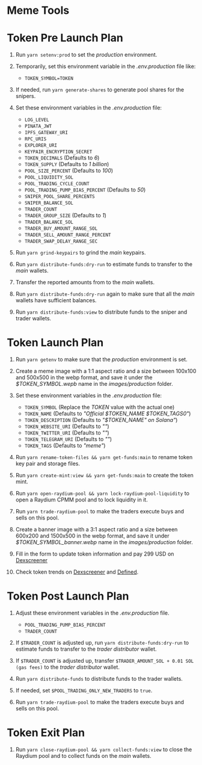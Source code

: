 # Meme Tools

# Token Pre Launch Plan

1. Run `yarn setenv:prod` to set the _production_ environment.

2. Temporarily, set this environment variable in the _.env.production_ file like:

    - `TOKEN_SYMBOL=TOKEN`

3. If needed, run `yarn generate-shares` to generate pool shares for the snipers.

4. Set these environment variables in the _.env.production_ file:

    - `LOG_LEVEL`
    - `PINATA_JWT`
    - `IPFS_GATEWAY_URI`
    - `RPC_URIS`
    - `EXPLORER_URI`
    - `KEYPAIR_ENCRYPTION_SECRET`
    - `TOKEN_DECIMALS` (Defaults to _6_)
    - `TOKEN_SUPPLY` (Defaults to _1 billion_)
    - `POOL_SIZE_PERCENT` (Defaults to _100_)
    - `POOL_LIQUIDITY_SOL`
    - `POOL_TRADING_CYCLE_COUNT`
    - `POOL_TRADING_PUMP_BIAS_PERCENT` (Defaults to _50_)
    - `SNIPER_POOL_SHARE_PERCENTS`
    - `SNIPER_BALANCE_SOL`
    - `TRADER_COUNT`
    - `TRADER_GROUP_SIZE` (Defaults to _1_)
    - `TRADER_BALANCE_SOL`
    - `TRADER_BUY_AMOUNT_RANGE_SOL`
    - `TRADER_SELL_AMOUNT_RANGE_PERCENT`
    - `TRADER_SWAP_DELAY_RANGE_SEC`

5. Run `yarn grind-keypairs` to grind the _main_ keypairs.

6. Run `yarn distribute-funds:dry-run` to estimate funds to transfer to the _main_ wallets.

7. Transfer the reported amounts from  to the _main_ wallets.

8. Run `yarn distribute-funds:dry-run` again to make sure that all the _main_ wallets have sufficient balances.

9. Run `yarn distribute-funds:view` to distribute funds to the sniper and trader wallets.

# Token Launch Plan

1. Run `yarn getenv` to make sure that the _production_ environment is set.

2. Create a meme image with a 1:1 aspect ratio and a size between 100x100 and 500x500 in the webp format, and save it under the _$TOKEN_SYMBOL.wepb_ name in the _images/production_ folder.

3. Set these environment variables in the _.env.production_ file:

    - `TOKEN_SYMBOL` (Replace the _TOKEN_ value with the actual one)
    - `TOKEN_NAME` (Defaults to _"Official $TOKEN_NAME $TOKEN_TAGS0"_)
    - `TOKEN_DESCRIPTION` (Defaults to _"$TOKEN_NAME" on Solana"_)
    - `TOKEN_WEBSITE_URI` (Defaults to _""_)
    - `TOKEN_TWITTER_URI` (Defaults to _""_)
    - `TOKEN_TELEGRAM_URI` (Defaults to _""_)
    - `TOKEN_TAGS` (Defaults to _"meme"_)

4. Run `yarn rename-token-files && yarn get-funds:main` to rename token key pair and storage files.

5. Run `yarn create-mint:view && yarn get-funds:main` to create the token mint.

6. Run `yarn open-raydium-pool && yarn lock-raydium-pool-liquidity` to open a Raydium CPMM pool and to lock liquidity in it.

7. Run `yarn trade-raydium-pool` to make the traders execute buys and sells on this pool.

8. Create a banner image with a 3:1 aspect ratio and a size between 600x200 and 1500x500 in the webp format, and save it under _$TOKEN_SYMBOL_banner.webp_ name in the _images/production_ folder.

9. Fill in the form to update token information and pay 299 USD on [Dexscreener](https://marketplace.dexscreener.com/product/token-info/order)

10. Check token trends on [Dexscreener](https://dexscreener.com/6h?rankBy=trendingScoreH6&order=desc&chainIds=solana) and [Defined](https://www.defined.fi/tokens/discover?network=sol&createdAt=hour12&rankingBy=volume&rankingDirection=DESC).

# Token Post Launch Plan

1. Adjust these environment variables in the _.env.production_ file.

    - `POOL_TRADING_PUMP_BIAS_PERCENT`
    - `TRADER_COUNT`

2. If `$TRADER_COUNT` is adjusted up, run `yarn distribute-funds:dry-run` to estimate funds to transfer to the _trader distributor_ wallet.

3. If `$TRADER_COUNT` is adjusted up, transfer `$TRADER_AMOUNT_SOL + 0.01 SOL (gas fees)` to the _trader distributor_ wallet.

4. Run `yarn distribute-funds` to distribute funds to the trader wallets.

5. If needed, set `$POOL_TRADING_ONLY_NEW_TRADERS` to `true`.

6. Run `yarn trade-raydium-pool` to make the traders execute buys and sells on this pool.

# Token Exit Plan

1. Run `yarn close-raydium-pool && yarn collect-funds:view` to close the Raydium pool and to collect funds on the _main_ wallets.
